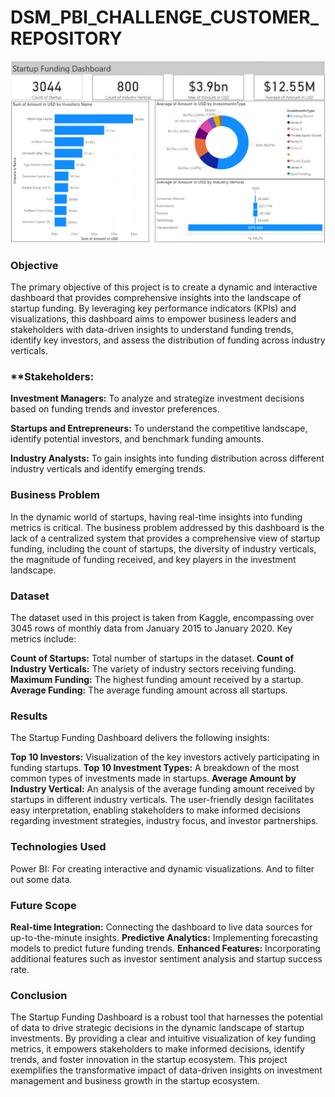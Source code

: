 # DSM_PBI_CHALLENGE_CUSTOMER_REPOSITORY
 
![startup funding Dashboard](startup_funding_Dashboard.png)
 
### **Objective**
The primary objective of this project is to create a dynamic and interactive dashboard that provides comprehensive insights into the landscape of startup funding. By leveraging key performance indicators (KPIs) and visualizations, this dashboard aims to empower business leaders and stakeholders with data-driven insights to understand funding trends, identify key investors, and assess the distribution of funding across industry verticals.

### **Stakeholders:
**Investment Managers:** To analyze and strategize investment decisions based on funding trends and investor preferences.

**Startups and Entrepreneurs:** To understand the competitive landscape, identify potential investors, and benchmark funding amounts.

**Industry Analysts:** To gain insights into funding distribution across different industry verticals and identify emerging trends.

### **Business Problem**
In the dynamic world of startups, having real-time insights into funding metrics is critical.
The business problem addressed by this dashboard is the lack of a centralized system that provides a comprehensive view of startup funding, including the count of startups, the diversity of industry verticals, the magnitude of funding received, and key players in the investment landscape.

### **Dataset**
The dataset used in this project is taken from Kaggle, encompassing over 3045 rows of monthly data from January 2015 to January 2020. Key metrics include:

**Count of Startups:** Total number of startups in the dataset.
**Count of Industry Verticals:** The variety of industry sectors receiving funding.
**Maximum Funding:** The highest funding amount received by a startup.
**Average Funding:** The average funding amount across all startups.

### **Results**

The Startup Funding Dashboard delivers the following insights:

**Top 10 Investors:** Visualization of the key investors actively participating in funding startups.
**Top 10 Investment Types:** A breakdown of the most common types of investments made in startups.
**Average Amount by Industry Vertical:** An analysis of the average funding amount received by startups in different industry verticals.
The user-friendly design facilitates easy interpretation, enabling stakeholders to make informed decisions regarding investment strategies, industry focus, and investor partnerships.

### **Technologies Used**

Power BI: For creating interactive and dynamic visualizations. And to filter out some data.

### **Future Scope**

**Real-time Integration:** Connecting the dashboard to live data sources for up-to-the-minute insights.
**Predictive Analytics:** Implementing forecasting models to predict future funding trends.
**Enhanced Features:** Incorporating additional features such as investor sentiment analysis and startup success rate.

### **Conclusion**
The Startup Funding Dashboard is a robust tool that harnesses the potential of data to drive strategic decisions in the dynamic landscape of startup investments. 
By providing a clear and intuitive visualization of key funding metrics, it empowers stakeholders to make informed decisions, identify trends, and foster innovation in the startup ecosystem. 
This project exemplifies the transformative impact of data-driven insights on investment management and business growth in the startup ecosystem.






